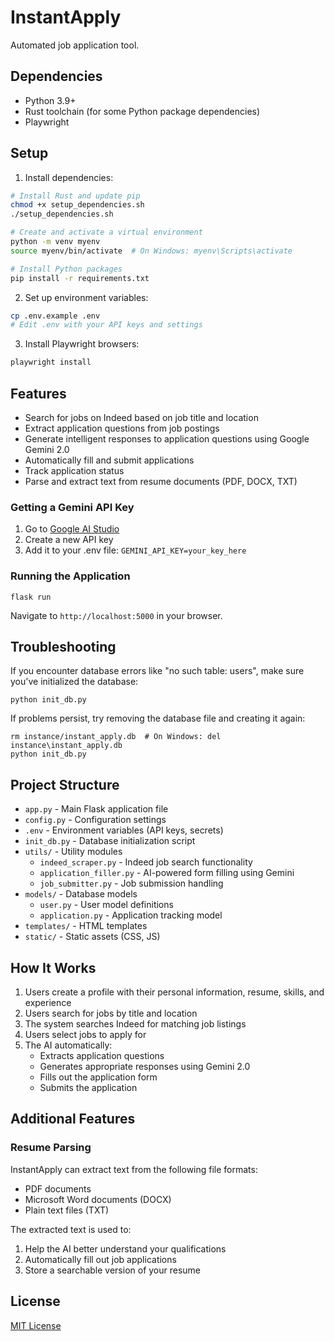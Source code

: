 # InstantApply

Automated job application tool.

## Dependencies

- Python 3.9+
- Rust toolchain (for some Python package dependencies)
- Playwright

## Setup

1. Install dependencies:

```bash
# Install Rust and update pip
chmod +x setup_dependencies.sh
./setup_dependencies.sh

# Create and activate a virtual environment
python -m venv myenv
source myenv/bin/activate  # On Windows: myenv\Scripts\activate

# Install Python packages
pip install -r requirements.txt
```

2. Set up environment variables:
   
```bash
cp .env.example .env
# Edit .env with your API keys and settings
```

3. Install Playwright browsers:

```bash
playwright install
```

## Features

- Search for jobs on Indeed based on job title and location
- Extract application questions from job postings
- Generate intelligent responses to application questions using Google Gemini 2.0
- Automatically fill and submit applications
- Track application status
- Parse and extract text from resume documents (PDF, DOCX, TXT)

### Getting a Gemini API Key

1. Go to [Google AI Studio](https://makersuite.google.com/app/apikey)
2. Create a new API key
3. Add it to your .env file: `GEMINI_API_KEY=your_key_here`

### Running the Application

```
flask run
```

Navigate to `http://localhost:5000` in your browser.

## Troubleshooting

If you encounter database errors like "no such table: users", make sure you've initialized the database:

```
python init_db.py
```

If problems persist, try removing the database file and creating it again:

```
rm instance/instant_apply.db  # On Windows: del instance\instant_apply.db
python init_db.py
```

## Project Structure

- `app.py` - Main Flask application file
- `config.py` - Configuration settings
- `.env` - Environment variables (API keys, secrets)
- `init_db.py` - Database initialization script
- `utils/` - Utility modules
  - `indeed_scraper.py` - Indeed job search functionality
  - `application_filler.py` - AI-powered form filling using Gemini
  - `job_submitter.py` - Job submission handling
- `models/` - Database models
  - `user.py` - User model definitions
  - `application.py` - Application tracking model
- `templates/` - HTML templates
- `static/` - Static assets (CSS, JS)

## How It Works

1. Users create a profile with their personal information, resume, skills, and experience
2. Users search for jobs by title and location
3. The system searches Indeed for matching job listings
4. Users select jobs to apply for
5. The AI automatically:
   - Extracts application questions
   - Generates appropriate responses using Gemini 2.0
   - Fills out the application form
   - Submits the application

## Additional Features

### Resume Parsing

InstantApply can extract text from the following file formats:
- PDF documents
- Microsoft Word documents (DOCX)
- Plain text files (TXT)

The extracted text is used to:
1. Help the AI better understand your qualifications
2. Automatically fill out job applications
3. Store a searchable version of your resume

## License

[MIT License](LICENSE)